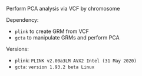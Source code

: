 Perform PCA analysis via VCF by chromosome

Dependency:

* `plink` to create GRM from VCF
* `gcta` to manipulate GRMs and perform PCA

Versions:

* `plink`: `PLINK v2.00a3LM AVX2 Intel (31 May 2020)`
* `gcta`: `version 1.93.2 beta Linux`

